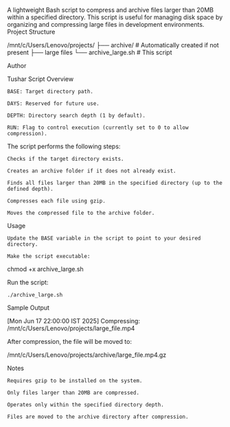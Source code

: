 A lightweight Bash script to compress and archive files larger than 20MB within a specified directory. This script is useful for managing disk space by organizing and compressing large files in development environments.
Project Structure

/mnt/c/Users/Lenovo/projects/
├── archive/         # Automatically created if not present
├── large files
└── archive_large.sh # This script

Author

Tushar
Script Overview

    BASE: Target directory path.

    DAYS: Reserved for future use.

    DEPTH: Directory search depth (1 by default).

    RUN: Flag to control execution (currently set to 0 to allow compression).

The script performs the following steps:

    Checks if the target directory exists.

    Creates an archive folder if it does not already exist.

    Finds all files larger than 20MB in the specified directory (up to the defined depth).

    Compresses each file using gzip.

    Moves the compressed file to the archive folder.

Usage

    Update the BASE variable in the script to point to your desired directory.

    Make the script executable:

chmod +x archive_large.sh

Run the script:

    ./archive_large.sh

Sample Output

[Mon Jun 17 22:00:00 IST 2025] Compressing: /mnt/c/Users/Lenovo/projects/large_file.mp4

After compression, the file will be moved to:

/mnt/c/Users/Lenovo/projects/archive/large_file.mp4.gz

Notes

    Requires gzip to be installed on the system.

    Only files larger than 20MB are compressed.

    Operates only within the specified directory depth.

    Files are moved to the archive directory after compression.
